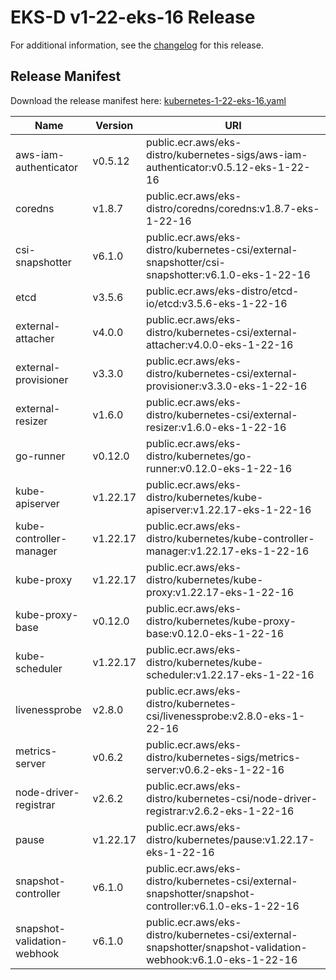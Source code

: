 # EKS-D v1-22-eks-16 Release

For additional information, see the [changelog](CHANGELOG-v1-22-eks-16.md) for this release.

## Release Manifest

Download the release manifest here: [kubernetes-1-22-eks-16.yaml](https://distro.eks.amazonaws.com/kubernetes-1-22/kubernetes-1-22-eks-16.yaml)

| Name | Version | URI |
|------|---------|-----|
| aws-iam-authenticator | v0.5.12 | public.ecr.aws/eks-distro/kubernetes-sigs/aws-iam-authenticator:v0.5.12-eks-1-22-16 |
| coredns | v1.8.7 | public.ecr.aws/eks-distro/coredns/coredns:v1.8.7-eks-1-22-16 |
| csi-snapshotter | v6.1.0 | public.ecr.aws/eks-distro/kubernetes-csi/external-snapshotter/csi-snapshotter:v6.1.0-eks-1-22-16 |
| etcd | v3.5.6 | public.ecr.aws/eks-distro/etcd-io/etcd:v3.5.6-eks-1-22-16 |
| external-attacher | v4.0.0 | public.ecr.aws/eks-distro/kubernetes-csi/external-attacher:v4.0.0-eks-1-22-16 |
| external-provisioner | v3.3.0 | public.ecr.aws/eks-distro/kubernetes-csi/external-provisioner:v3.3.0-eks-1-22-16 |
| external-resizer | v1.6.0 | public.ecr.aws/eks-distro/kubernetes-csi/external-resizer:v1.6.0-eks-1-22-16 |
| go-runner | v0.12.0 | public.ecr.aws/eks-distro/kubernetes/go-runner:v0.12.0-eks-1-22-16 |
| kube-apiserver | v1.22.17 | public.ecr.aws/eks-distro/kubernetes/kube-apiserver:v1.22.17-eks-1-22-16 |
| kube-controller-manager | v1.22.17 | public.ecr.aws/eks-distro/kubernetes/kube-controller-manager:v1.22.17-eks-1-22-16 |
| kube-proxy | v1.22.17 | public.ecr.aws/eks-distro/kubernetes/kube-proxy:v1.22.17-eks-1-22-16 |
| kube-proxy-base | v0.12.0 | public.ecr.aws/eks-distro/kubernetes/kube-proxy-base:v0.12.0-eks-1-22-16 |
| kube-scheduler | v1.22.17 | public.ecr.aws/eks-distro/kubernetes/kube-scheduler:v1.22.17-eks-1-22-16 |
| livenessprobe | v2.8.0 | public.ecr.aws/eks-distro/kubernetes-csi/livenessprobe:v2.8.0-eks-1-22-16 |
| metrics-server | v0.6.2 | public.ecr.aws/eks-distro/kubernetes-sigs/metrics-server:v0.6.2-eks-1-22-16 |
| node-driver-registrar | v2.6.2 | public.ecr.aws/eks-distro/kubernetes-csi/node-driver-registrar:v2.6.2-eks-1-22-16 |
| pause | v1.22.17 | public.ecr.aws/eks-distro/kubernetes/pause:v1.22.17-eks-1-22-16 |
| snapshot-controller | v6.1.0 | public.ecr.aws/eks-distro/kubernetes-csi/external-snapshotter/snapshot-controller:v6.1.0-eks-1-22-16 |
| snapshot-validation-webhook | v6.1.0 | public.ecr.aws/eks-distro/kubernetes-csi/external-snapshotter/snapshot-validation-webhook:v6.1.0-eks-1-22-16 |
